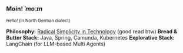 ### Moin! *ˈmoːɪn* 
<small>*Hello!* (in North German dialect)</small>

**Philosophy:** [Radical Simplicity in Technology](https://www.radicalsimpli.city/) (good read btw)
**Bread & Butter Stack:** Java, Spring, Camunda, Kubernetes
**Explorative Stack:** LangChain (for LLM-based Multi Agents)
